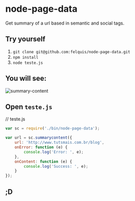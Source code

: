 # node-page-data

Get summary of a url based in semantic and social tags.

## Try yourself

1. `git clone git@github.com:felquis/node-page-data.git`
1. `npm install`
1. `node teste.js`

## You will see:
![summary-content](https://f.cloud.github.com/assets/736728/442248/f939209e-b141-11e2-8cdf-1a89eb8bc465.png)

## Open `teste.js`
// teste.js
```js
var sc = require('./bin/node-page-data');

var url = sc.summarycontent({
	url: 'http://www.tutsmais.com.br/blog',
	onError: function (e) {
		console.log('Error: ', e);
	},
	onContent: function (e) {
		console.log('Success: ', e);
	}
});
```

## ;D